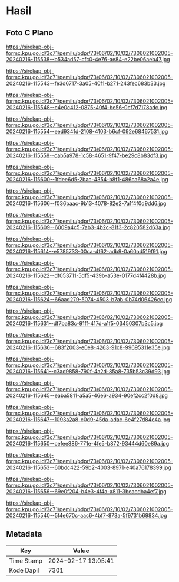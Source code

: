 # Hasil

## Foto C Plano

https://sirekap-obj-formc.kpu.go.id/3c71/pemilu/pdpr/73/06/02/10/02/7306021002005-20240216-115538--b534ad57-cfc0-4e76-ae84-e22be06aeb47.jpg

https://sirekap-obj-formc.kpu.go.id/3c71/pemilu/pdpr/73/06/02/10/02/7306021002005-20240216-115543--fe3d6717-3a05-40f1-b271-243fec683b33.jpg

https://sirekap-obj-formc.kpu.go.id/3c71/pemilu/pdpr/73/06/02/10/02/7306021002005-20240216-115548--c4e0c412-0875-40f4-be56-0cf7d7178adc.jpg

https://sirekap-obj-formc.kpu.go.id/3c71/pemilu/pdpr/73/06/02/10/02/7306021002005-20240216-115554--eed9341d-2108-4103-b6cf-092e68467531.jpg

https://sirekap-obj-formc.kpu.go.id/3c71/pemilu/pdpr/73/06/02/10/02/7306021002005-20240216-115558--cab5a978-1c58-4651-9f47-be29c8b83df3.jpg

https://sirekap-obj-formc.kpu.go.id/3c71/pemilu/pdpr/73/06/02/10/02/7306021002005-20240216-115600--1fdee6d5-2bac-4354-b8f1-486ca68a2a4e.jpg

https://sirekap-obj-formc.kpu.go.id/3c71/pemilu/pdpr/73/06/02/10/02/7306021002005-20240216-115606--f036baac-9b13-4078-82e2-7a1f4f0d9dd6.jpg

https://sirekap-obj-formc.kpu.go.id/3c71/pemilu/pdpr/73/06/02/10/02/7306021002005-20240216-115609--6009a4c5-7ab3-4b2c-81f3-2c820582d63a.jpg

https://sirekap-obj-formc.kpu.go.id/3c71/pemilu/pdpr/73/06/02/10/02/7306021002005-20240216-115614--e5785733-00ca-4f62-adb9-0a60ad519f91.jpg

https://sirekap-obj-formc.kpu.go.id/3c71/pemilu/pdpr/73/06/02/10/02/7306021002005-20240216-115622--df053711-5df5-439b-a53e-0177d4f4428b.jpg

https://sirekap-obj-formc.kpu.go.id/3c71/pemilu/pdpr/73/06/02/10/02/7306021002005-20240216-115624--66aad279-5074-4503-b7ab-0b74d06426cc.jpg

https://sirekap-obj-formc.kpu.go.id/3c71/pemilu/pdpr/73/06/02/10/02/7306021002005-20240216-115631--df7ba83c-91ff-417d-a1f5-03450307b3c5.jpg

https://sirekap-obj-formc.kpu.go.id/3c71/pemilu/pdpr/73/06/02/10/02/7306021002005-20240216-115636--683f2003-e0e8-4263-91c8-99695311e35e.jpg

https://sirekap-obj-formc.kpu.go.id/3c71/pemilu/pdpr/73/06/02/10/02/7306021002005-20240216-115641--c3ad9858-790f-4a2d-85a8-735b53c39d93.jpg

https://sirekap-obj-formc.kpu.go.id/3c71/pemilu/pdpr/73/06/02/10/02/7306021002005-20240216-115645--eaba5811-a5a5-46e6-a934-90ef2cc2f0d8.jpg

https://sirekap-obj-formc.kpu.go.id/3c71/pemilu/pdpr/73/06/02/10/02/7306021002005-20240216-115647--1093a2a8-c0d9-45da-adac-6e4f27d84e4a.jpg

https://sirekap-obj-formc.kpu.go.id/3c71/pemilu/pdpr/73/06/02/10/02/7306021002005-20240216-115650--cefee886-771e-4fe5-b872-93444d60e89a.jpg

https://sirekap-obj-formc.kpu.go.id/3c71/pemilu/pdpr/73/06/02/10/02/7306021002005-20240216-115653--60bdc422-59b2-4003-8971-e40a76178399.jpg

https://sirekap-obj-formc.kpu.go.id/3c71/pemilu/pdpr/73/06/02/10/02/7306021002005-20240216-115656--69e0f204-b4e3-4f4a-a811-3beacdba4ef7.jpg

https://sirekap-obj-formc.kpu.go.id/3c71/pemilu/pdpr/73/06/02/10/02/7306021002005-20240216-115540--5f4e670c-aac6-4bf7-873a-5f9731b69834.jpg


## Metadata

| Key        | Value               |
| ---------- | ------------------- |
| Time Stamp | 2024-02-17 13:05:41 |
| Kode Dapil | 7301                |



